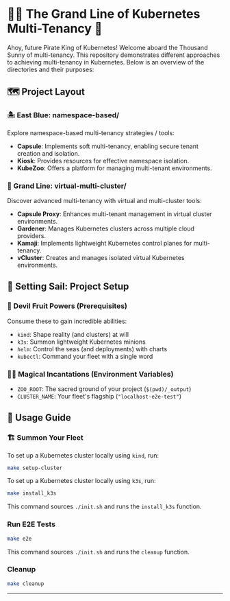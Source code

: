 # 🏴‍☠️ The Grand Line of Kubernetes Multi-Tenancy 🌊

Ahoy, future Pirate King of Kubernetes! Welcome aboard the Thousand Sunny of multi-tenancy. This repository demonstrates different approaches to achieving multi-tenancy in Kubernetes. Below is an overview of the directories and their purposes:

## 🗺️ Project Layout

### 🏝️ East Blue: namespace-based/

Explore namespace-based multi-tenancy strategies / tools:

- **Capsule**: Implements soft multi-tenancy, enabling secure tenant creation and isolation.
- **Kiosk**: Provides resources for effective namespace isolation.
- **KubeZoo**: Offers a platform for managing multi-tenant environments.

### 🌋 Grand Line: virtual-multi-cluster/

Discover advanced multi-tenancy with virtual and multi-cluster tools:

- **Capsule Proxy**: Enhances multi-tenant management in virtual cluster environments.
- **Gardener**: Manages Kubernetes clusters across multiple cloud providers.
- **Kamaji**: Implements lightweight Kubernetes control planes for multi-tenancy.
- **vCluster**: Creates and manages isolated virtual Kubernetes environments.

## 🧭 Setting Sail: Project Setup

### 📜 Devil Fruit Powers (Prerequisites)

Consume these to gain incredible abilities:
- `kind`: Shape reality (and clusters) at will
- `k3s`: Summon lightweight Kubernetes minions
- `helm`: Control the seas (and deployments) with charts
- `kubectl`: Command your fleet with a single word


### 🧙‍♂️ Magical Incantations (Environment Variables)

- `ZOO_ROOT`: The sacred ground of your project (`$(pwd)/_output`)
- `CLUSTER_NAME`: Your fleet's flagship (`"localhost-e2e-test"`)

## 🚀 Usage Guide

### 🏗️ Summon Your Fleet

To set up a Kubernetes cluster locally using `kind`, run:

```bash
make setup-cluster
```

To set up a Kubernetes cluster locally using `k3s`, run:

```bash
make install_k3s
```

This command sources `./init.sh` and runs the `install_k3s` function.

### Run E2E Tests

```bash
make e2e
```

This command sources `./init.sh` and runs the `cleanup` function.

### Cleanup

```bash
make cleanup
```

---